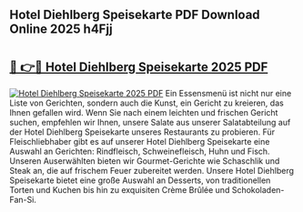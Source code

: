 ## Hotel Diehlberg Speisekarte PDF Download Online 2025 h4Fjj

# <h2><a href="http://gc68cf.nevu.top/?p=Hotel+Diehlberg+Speisekarte">🔗 👉🔴 Hotel Diehlberg Speisekarte 2025 PDF</a></h2>

[![Hotel Diehlberg Speisekarte 2025 PDF](https://i.imgur.com/dBaPXMq.png)](http://gc68cf.nevu.top/?p=Hotel+Diehlberg+Speisekarte)
Ein Essensmenü ist nicht nur eine Liste von Gerichten, sondern auch die Kunst, ein Gericht zu kreieren, das Ihnen gefallen wird. Wenn Sie nach einem leichten und frischen Gericht suchen, empfehlen wir Ihnen, unsere Salate aus unserer Salatabteilung auf der Hotel Diehlberg Speisekarte unseres Restaurants zu probieren. Für Fleischliebhaber gibt es auf unserer Hotel Diehlberg Speisekarte eine Auswahl an Gerichten: Rindfleisch, Schweinefleisch, Huhn und Fisch. Unseren Auserwählten bieten wir Gourmet-Gerichte wie Schaschlik und Steak an, die auf frischem Feuer zubereitet werden. Unsere Hotel Diehlberg Speisekarte bietet eine große Auswahl an Desserts, von traditionellen Torten und Kuchen bis hin zu exquisiten Crème Brûlée und Schokoladen-Fan-Si.
